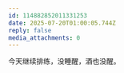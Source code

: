 ```yaml
---
id: 114882852011331253
date: 2025-07-20T01:00:05.744Z
reply: false
media_attachments: 0
---
```


今天继续排练，没睡醒，酒也没醒。

